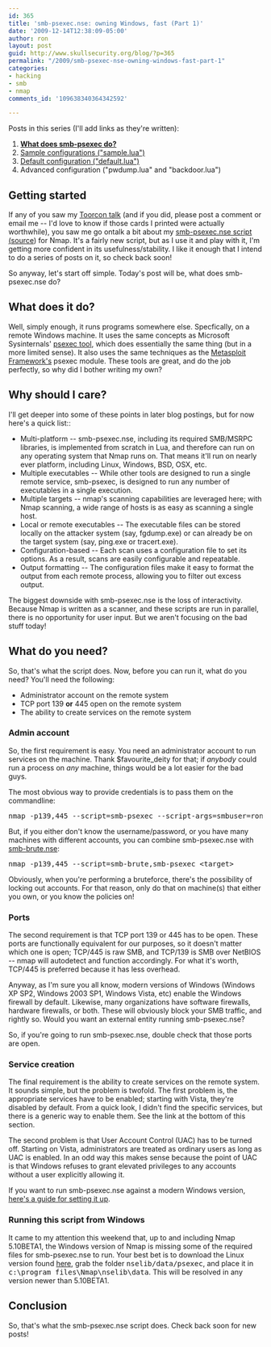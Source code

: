 ```yaml
---
id: 365
title: 'smb-psexec.nse: owning Windows, fast (Part 1)'
date: '2009-12-14T12:38:09-05:00'
author: ron
layout: post
guid: http://www.skullsecurity.org/blog/?p=365
permalink: "/2009/smb-psexec-nse-owning-windows-fast-part-1"
categories:
- hacking
- smb
- nmap
comments_id: '109638340364342592'

---
```


Posts in this series (I'll add links as they're written):
<ol>
<li><strong><a href='/blog/?p=365'>What does smb-psexec do?</a></strong></li>
<li><a href='/blog/?p=379'>Sample configurations ("sample.lua")</a></li>
<li><a href='/blog/?p=404 '>Default configuration ("default.lua")</a></li>
<li>Advanced configuration ("pwdump.lua" and "backdoor.lua")</li>
</ol>
<!--more-->
<h2>Getting started</h2>
If any of you saw my <a href='http://svn.skullsecurity.org:81/ron/security/2009-10-toorcon/2009-10%20Toorcon.pdf'>Toorcon talk</a> (and if you did, please post a comment or email me -- I'd love to know if those cards I printed were actually worthwhile), you saw me go ontalk a bit about my <a href='http://nmap.org/nsedoc/scripts/smb-psexec.html'>smb-psexec.nse</script> script (<a href='http://nmap.org/svn/scripts/smb-psexec.nse'>source</a>) for Nmap. It's a fairly new script, but as I use it and play with it, I'm getting more confident in its usefulness/stability. I like it enough that I intend to do a series of posts on it, so check back soon!

So anyway, let's start off simple. Today's post will be, what does smb-psexec.nse do?

<h2>What does it do?</h2>
Well, simply enough, it runs programs somewhere else. Specfically, on a remote Windows machine. It uses the same concepts as Microsoft Sysinternals' <a href='http://technet.microsoft.com/en-us/sysinternals/bb897553.aspx'>psexec tool</a>, which does essentially the same thing (but in a more limited sense). It also uses the same techniques as the <a href='http://www.metasploit.com/framework/'>Metasploit Framework's</a> psexec module. These tools are great, and do the job perfectly, so why did I bother writing my own?

<h2>Why should I care?</h2>
I'll get deeper into some of these points in later blog postings, but for now here's a quick list::
<ul>
<li>Multi-platform -- smb-psexec.nse, including its required SMB/MSRPC libraries, is implemented from scratch in Lua, and therefore can run on any operating system that Nmap runs on. That means it'll run on nearly ever platform, including Linux, Windows, BSD, OSX, etc.</li>
<li>Multiple executables -- While other tools are designed to run a single remote service, smb-psexec, is designed to run any number of executables in a single execution.</li>
<li>Multiple targets -- nmap's scanning capabilities are leveraged here; with Nmap scanning, a wide range of hosts is as easy as scanning a single host.</li>
<li>Local or remote executables -- The executable files can be stored locally on the attacker system (say, fgdump.exe) or can already be on the target system (say, ping.exe or tracert.exe). </li>
<li>Configuration-based -- Each scan uses a configuration file to set its options. As a result, scans are easily configurable and repeatable.</li>
<li>Output formatting -- The configuration files make it easy to format the output from each remote process, allowing you to filter out excess output.</li>
</ul>

The biggest downside with smb-psexec.nse is the loss of interactivity. Because Nmap is written as a scanner, and these scripts are run in parallel, there is no opportunity for user input. But we aren't focusing on the bad stuff today! 

<h2>What do you need?</h2>
So, that's what the script does. Now, before you can run it, what do you need? You'll need the following:
<ul>
<li>Administrator account on the remote system</li>
<li>TCP port 139 <strong>or</strong> 445 open on the remote system</li>
<li>The ability to create services on the remote system</li>
</ul>

<h3>Admin account</h3>
So, the first requirement is easy. You need an administrator account to run services on the machine. Thank $favourite_deity for that; if <em>anybody</em> could run a process on <em>any</em> machine, things would be a lot easier for the bad guys. 

The most obvious way to provide credentials is to pass them on the commandline:
<pre>nmap -p139,445 --script=smb-psexec --script-args=smbuser=ron,smbpass=Password1 &lt;target&gt;</pre>

But, if you either don't know the username/password, or you have many machines with different accounts, you can combine smb-psexec.nse with <a href='http://nmap.org/nsedoc/scripts/smb-brute.html'>smb-brute.nse</a>:
<pre>nmap -p139,445 --script=smb-brute,smb-psexec &lt;target&gt;</pre>

Obviously, when you're performing a bruteforce, there's the possibility of locking out accounts. For that reason, only do that on machine(s) that either you own, or you know the policies on!

<h3>Ports</h3>
The second requirement is that TCP port 139 or 445 has to be open. These ports are functionally equivalent for our purposes, so it doesn't matter which one is open; TCP/445 is raw SMB, and TCP/139 is SMB over NetBIOS -- nmap will autodetect and function accordingly. For what it's worth, TCP/445 is preferred because it has less overhead.

Anyway, as I'm sure you all know, modern versions of Windows (Windows XP SP2, Windows 2003 SP1, Windows Vista, etc) enable the Windows firewall by default. Likewise, many organizations have software firewalls, hardware firewalls, or both. These will obviously block your SMB traffic, and rightly so. Would you want an external entity running smb-psexec.nse?

So, if you're going to run smb-psexec.nse, double check that those ports are open. 

<h3>Service creation</h3>
The final requirement is the ability to create services on the remote system. It sounds simple, but the problem is twofold. The first problem is, the appropriate services have to be enabled; starting with Vista, they're disabled by default. From a quick look, I didn't find the specific services, but there is a generic way to enable them. See the link at the bottom of this section. 

The second problem is that User Account Control (UAC) has to be turned off. Starting on Vista, administrators are treated as ordinary users as long as UAC is enabled. In an odd way this makes sense because the point of UAC is that Windows refuses to grant elevated privileges to any accounts without a user explicitly allowing it. 

If you want to run smb-psexec.nse against a modern Windows version, <a href='http://forum.sysinternals.com/forum_posts.asp?TID=9139'>here's a guide for setting it up</a>.

<h3>Running this script from Windows</h3>
It came to my attention this weekend that, up to and including Nmap 5.10BETA1, the Windows version of Nmap is missing some of the required files for smb-psexec.nse to run. Your best bet is to download the Linux version found <a href='http://nmap.org/dist/nmap-5.10BETA1.tar.bz2'>here</a>, grab the folder <tt>nselib/data/psexec</tt>, and place it in <tt>c:\program files\Nmap\nselib\data</tt>. This will be resolved in any version newer than 5.10BETA1. 

<h2>Conclusion</h2>
So, that's what the smb-psexec.nse script does. Check back soon for new posts!
